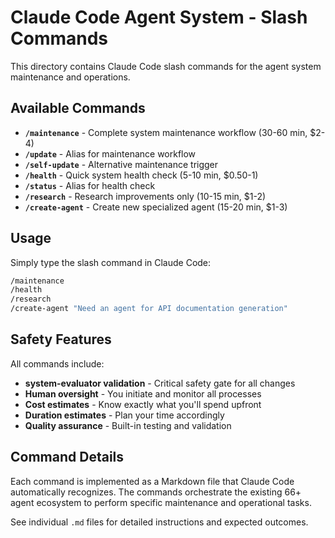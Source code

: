 # Claude Code Agent System - Slash Commands

This directory contains Claude Code slash commands for the agent system maintenance and operations.

## Available Commands

- **`/maintenance`** - Complete system maintenance workflow (30-60 min, $2-4)
- **`/update`** - Alias for maintenance workflow  
- **`/self-update`** - Alternative maintenance trigger
- **`/health`** - Quick system health check (5-10 min, $0.50-1)
- **`/status`** - Alias for health check
- **`/research`** - Research improvements only (10-15 min, $1-2)
- **`/create-agent`** - Create new specialized agent (15-20 min, $1-3)

## Usage

Simply type the slash command in Claude Code:
```bash
/maintenance
/health  
/research
/create-agent "Need an agent for API documentation generation"
```

## Safety Features

All commands include:
- **system-evaluator validation** - Critical safety gate for all changes
- **Human oversight** - You initiate and monitor all processes  
- **Cost estimates** - Know exactly what you'll spend upfront
- **Duration estimates** - Plan your time accordingly
- **Quality assurance** - Built-in testing and validation

## Command Details

Each command is implemented as a Markdown file that Claude Code automatically recognizes. The commands orchestrate the existing 66+ agent ecosystem to perform specific maintenance and operational tasks.

See individual `.md` files for detailed instructions and expected outcomes.